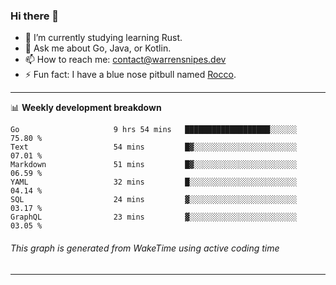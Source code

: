 ### Hi there 👋

- 🌱 I’m currently studying learning Rust.
- 💬 Ask me about Go, Java, or Kotlin.
- 📫 How to reach me: contact@warrensnipes.dev
- ⚡ Fun fact: I have a blue nose pitbull named [Rocco](https://i.imgur.com/iLsSCKu.jpg).

-------

📊 **Weekly development breakdown**
<!--START_SECTION:waka-->

```text
Go                     9 hrs 54 mins   ███████████████████░░░░░░   75.80 %
Text                   54 mins         █▓░░░░░░░░░░░░░░░░░░░░░░░   07.01 %
Markdown               51 mins         █▓░░░░░░░░░░░░░░░░░░░░░░░   06.59 %
YAML                   32 mins         █░░░░░░░░░░░░░░░░░░░░░░░░   04.14 %
SQL                    24 mins         ▓░░░░░░░░░░░░░░░░░░░░░░░░   03.17 %
GraphQL                23 mins         ▓░░░░░░░░░░░░░░░░░░░░░░░░   03.05 %
```

<!--END_SECTION:waka-->
###### *This graph is generated from WakeTime using active coding time*
-------
